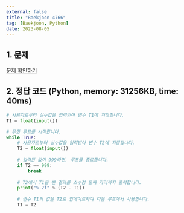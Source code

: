 ```yaml
---
external: false
title: "Baekjoon 4766"
tag: [Baekjoon, Python]
date: 2023-08-05
---
```


## 1. 문제

[문제 확인하기](https://www.acmicpc.net/problem/4766)

## 2. 정답 코드 (Python, memory: 31256KB, time: 40ms)

```python
# 사용자로부터 실수값을 입력받아 변수 T1에 저장합니다.
T1 = float(input())

# 무한 루프를 시작합니다.
while True:
    # 사용자로부터 실수값을 입력받아 변수 T2에 저장합니다.
    T2 = float(input())
    
    # 입력된 값이 999라면, 루프를 종료합니다.
    if T2 == 999:
        break
    
    # T2에서 T1을 뺀 결과를 소수점 둘째 자리까지 출력합니다.
    print("%.2f" % (T2 - T1))
    
    # 변수 T1의 값을 T2로 업데이트하여 다음 루프에서 사용합니다.
    T1 = T2
```
